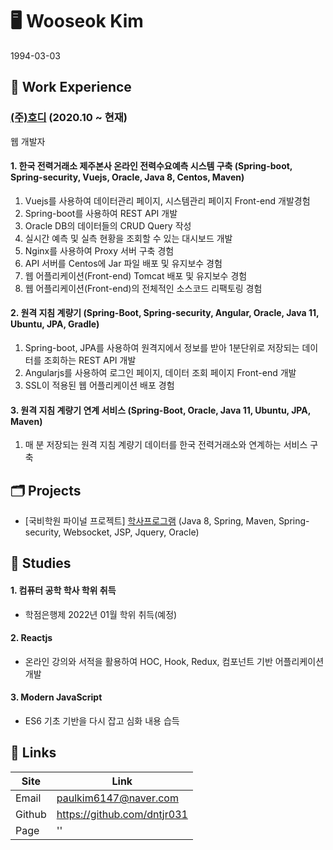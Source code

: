 # 🖥 Wooseok Kim
1994-03-03


## 💼 Work Experience
### [(주)호디][hodilink] (2020.10 ~ 현재)
[hodilink]: http://www.hodi.co.kr/ "Go Hodi"
웹 개발자

#### 1. 한국 전력거래소 제주본사 온라인 전력수요예측 시스템 구축 (Spring-boot, Spring-security, Vuejs, Oracle, Java 8, Centos, Maven)
1) Vuejs를 사용하여 데이터관리 페이지, 시스템관리 페이지 Front-end 개발경험
2) Spring-boot를 사용하여 REST API 개발
3) Oracle DB의 데이터들의 CRUD Query 작성
4) 실시간 예측 및 실측 현황을 조회할 수 있는 대시보드 개발
5) Nginx를 사용하여 Proxy 서버 구축 경험
6) API 서버를 Centos에 Jar 파일 배포 및 유지보수 경험
7) 웹 어플리케이션(Front-end) Tomcat 배포 및 유지보수 경험
8) 웹 어플리케이션(Front-end)의 전체적인 소스코드 리팩토링 경험

#### 2. 원격 지침 계량기 (Spring-Boot, Spring-security, Angular, Oracle, Java 11, Ubuntu, JPA, Gradle)
1) Spring-boot, JPA를 사용하여 원격지에서 정보를 받아 1분단위로 저장되는 데이터를 조회하는 REST API 개발
2) Angularjs를 사용하여 로그인 페이지, 데이터 조회 페이지 Front-end 개발
3) SSL이 적용된 웹 어플리케이션 배포 경험

#### 3. 원격 지침 계량기 연계 서비스 (Spring-Boot, Oracle, Java 11, Ubuntu, JPA, Maven)
1) 매 분 저장되는 원격 지침 계량기 데이터를 한국 전력거래소와 연계하는 서비스 구축

## 🗂 Projects
- [국비학원 파이널 프로젝트] [학사프로그램][portallink] (Java 8, Spring, Maven, Spring-security, Websocket, JSP, Jquery, Oracle)


[portallink]: https://github.com/FinalProjectTeam2/portal "Go portal"

## 📖 Studies
#### 1. 컴퓨터 공학 학사 학위 취득
- 학점은행제 2022년 01월 학위 취득(예정)
#### 2. Reactjs
- 온라인 강의와 서적을 활용하여 HOC, Hook, Redux, 컴포넌트 기반 어플리케이션 개발 
#### 3. Modern JavaScript
- ES6 기초 기반을 다시 잡고 심화 내용 습득

## 🔗 Links
Site |	Link
--- | ---
Email |	paulkim6147@naver.com
Github |	https://github.com/dntjr031
Page |	''
